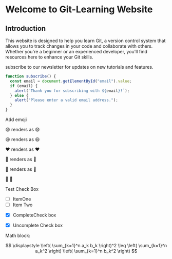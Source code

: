 # Welcome to Git-Learning Website

## Introduction

This website is designed to help you learn Git, a version control system that allows you to track changes in your code and collaborate with others. Whether you're a beginner or an experienced developer, you'll find resources here to enhance your Git skills.

subscribe to our newsletter for updates on new tutorials and features.

```javascript
function subscribe() {
  const email = document.getElementById("email").value;
  if (email) {
    alert(`Thank you for subscribing with ${email}!`);
  } else {
    alert("Please enter a valid email address.");
  }
}
```
Add emoji

:smile: renders as 😄

:laughing: renders as 😆

:heart: renders as ❤️

:tada: renders as 🎉

:rocket: renders as 🚀

:banana:
:monkey:

Test Check Box
- [ ] ItemOne
- [ ] Item Two

* [x] CompleteCheck box

* [x] Uncomplete Check box

Math block:

$$
\displaystyle
\left( \sum_{k=1}^n a_k b_k \right)^2
\leq
\left( \sum_{k=1}^n a_k^2 \right)
\left( \sum_{k=1}^n b_k^2 \right)
$$